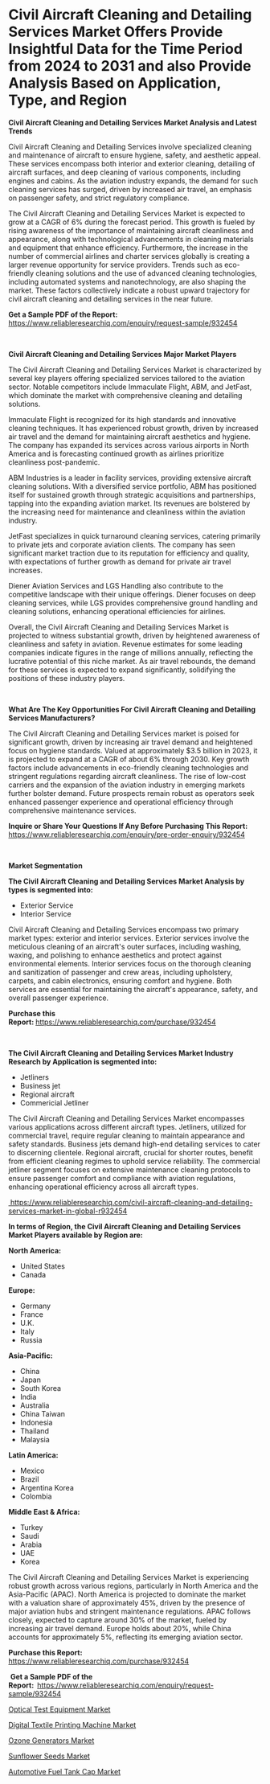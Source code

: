 <p><h1>Civil Aircraft Cleaning and Detailing Services Market Offers Provide Insightful Data for the Time Period from 2024 to 2031 and also Provide Analysis Based on Application, Type, and Region</h1></p><p><strong>Civil Aircraft Cleaning and Detailing Services Market Analysis and Latest Trends</strong></p>
<p><p>Civil Aircraft Cleaning and Detailing Services involve specialized cleaning and maintenance of aircraft to ensure hygiene, safety, and aesthetic appeal. These services encompass both interior and exterior cleaning, detailing of aircraft surfaces, and deep cleaning of various components, including engines and cabins. As the aviation industry expands, the demand for such cleaning services has surged, driven by increased air travel, an emphasis on passenger safety, and strict regulatory compliance. </p><p>The Civil Aircraft Cleaning and Detailing Services Market is expected to grow at a CAGR of 6% during the forecast period. This growth is fueled by rising awareness of the importance of maintaining aircraft cleanliness and appearance, along with technological advancements in cleaning materials and equipment that enhance efficiency. Furthermore, the increase in the number of commercial airlines and charter services globally is creating a larger revenue opportunity for service providers. Trends such as eco-friendly cleaning solutions and the use of advanced cleaning technologies, including automated systems and nanotechnology, are also shaping the market. These factors collectively indicate a robust upward trajectory for civil aircraft cleaning and detailing services in the near future.</p></p>
<p><strong>Get a Sample PDF of the Report:&nbsp;</strong> <a href="https://www.reliableresearchiq.com/enquiry/request-sample/932454">https://www.reliableresearchiq.com/enquiry/request-sample/932454</a></p>
<p>&nbsp;</p>
<p><strong>Civil Aircraft Cleaning and Detailing Services Major Market Players</strong></p>
<p><p>The Civil Aircraft Cleaning and Detailing Services Market is characterized by several key players offering specialized services tailored to the aviation sector. Notable competitors include Immaculate Flight, ABM, and JetFast, which dominate the market with comprehensive cleaning and detailing solutions.</p><p>Immaculate Flight is recognized for its high standards and innovative cleaning techniques. It has experienced robust growth, driven by increased air travel and the demand for maintaining aircraft aesthetics and hygiene. The company has expanded its services across various airports in North America and is forecasting continued growth as airlines prioritize cleanliness post-pandemic.</p><p>ABM Industries is a leader in facility services, providing extensive aircraft cleaning solutions. With a diversified service portfolio, ABM has positioned itself for sustained growth through strategic acquisitions and partnerships, tapping into the expanding aviation market. Its revenues are bolstered by the increasing need for maintenance and cleanliness within the aviation industry.</p><p>JetFast specializes in quick turnaround cleaning services, catering primarily to private jets and corporate aviation clients. The company has seen significant market traction due to its reputation for efficiency and quality, with expectations of further growth as demand for private air travel increases.</p><p>Diener Aviation Services and LGS Handling also contribute to the competitive landscape with their unique offerings. Diener focuses on deep cleaning services, while LGS provides comprehensive ground handling and cleaning solutions, enhancing operational efficiencies for airlines.</p><p>Overall, the Civil Aircraft Cleaning and Detailing Services Market is projected to witness substantial growth, driven by heightened awareness of cleanliness and safety in aviation. Revenue estimates for some leading companies indicate figures in the range of millions annually, reflecting the lucrative potential of this niche market. As air travel rebounds, the demand for these services is expected to expand significantly, solidifying the positions of these industry players.</p></p>
<p>&nbsp;</p>
<p><strong>What Are The Key Opportunities For Civil Aircraft Cleaning and Detailing Services Manufacturers?</strong></p>
<p><p>The Civil Aircraft Cleaning and Detailing Services market is poised for significant growth, driven by increasing air travel demand and heightened focus on hygiene standards. Valued at approximately $3.5 billion in 2023, it is projected to expand at a CAGR of about 6% through 2030. Key growth factors include advancements in eco-friendly cleaning technologies and stringent regulations regarding aircraft cleanliness. The rise of low-cost carriers and the expansion of the aviation industry in emerging markets further bolster demand. Future prospects remain robust as operators seek enhanced passenger experience and operational efficiency through comprehensive maintenance services.</p></p>
<p><strong>Inquire or Share Your Questions If Any Before Purchasing This Report:</strong> <a href="https://www.reliableresearchiq.com/enquiry/pre-order-enquiry/932454">https://www.reliableresearchiq.com/enquiry/pre-order-enquiry/932454</a></p>
<p>&nbsp;</p>
<p><strong>Market Segmentation</strong></p>
<p><strong>The Civil Aircraft Cleaning and Detailing Services Market Analysis by types is segmented into:</strong></p>
<p><ul><li>Exterior Service</li><li>Interior Service</li></ul></p>
<p><p>Civil Aircraft Cleaning and Detailing Services encompass two primary market types: exterior and interior services. Exterior services involve the meticulous cleaning of an aircraft's outer surfaces, including washing, waxing, and polishing to enhance aesthetics and protect against environmental elements. Interior services focus on the thorough cleaning and sanitization of passenger and crew areas, including upholstery, carpets, and cabin electronics, ensuring comfort and hygiene. Both services are essential for maintaining the aircraft's appearance, safety, and overall passenger experience.</p></p>
<p><strong>Purchase this Report:&nbsp;</strong><a href="https://www.reliableresearchiq.com/purchase/932454">https://www.reliableresearchiq.com/purchase/932454</a></p>
<p>&nbsp;</p>
<p><strong>The Civil Aircraft Cleaning and Detailing Services Market Industry Research by Application is segmented into:</strong></p>
<p><ul><li>Jetliners</li><li>Business jet</li><li>Regional aircraft</li><li>Commericial Jetliner</li></ul></p>
<p><p>The Civil Aircraft Cleaning and Detailing Services Market encompasses various applications across different aircraft types. Jetliners, utilized for commercial travel, require regular cleaning to maintain appearance and safety standards. Business jets demand high-end detailing services to cater to discerning clientele. Regional aircraft, crucial for shorter routes, benefit from efficient cleaning regimes to uphold service reliability. The commercial jetliner segment focuses on extensive maintenance cleaning protocols to ensure passenger comfort and compliance with aviation regulations, enhancing operational efficiency across all aircraft types.</p></p>
<p><a href="https://www.reliableresearchiq.com/civil-aircraft-cleaning-and-detailing-services-market-in-global-r932454">&nbsp;https://www.reliableresearchiq.com/civil-aircraft-cleaning-and-detailing-services-market-in-global-r932454</a></p>
<p><strong>In terms of Region, the Civil Aircraft Cleaning and Detailing Services Market Players available by Region are:</strong></p>
<p>
    <p> <strong> North America: </strong>
        <ul>
            <li>United States</li>
            <li>Canada</li>
        </ul>
        </p> 
    <p> <strong> Europe: </strong>
        <ul>
            <li>Germany</li>
            <li>France</li>
            <li>U.K.</li>
            <li>Italy</li>
            <li>Russia</li>
        </ul>
        </p> 
    <p> <strong> Asia-Pacific: </strong>
        <ul>
            <li>China</li>
            <li>Japan</li>
            <li>South Korea</li>
            <li>India</li>
            <li>Australia</li>
            <li>China Taiwan</li>
            <li>Indonesia</li>
            <li>Thailand</li>
            <li>Malaysia</li>
        </ul>
        </p> 
    <p> <strong> Latin America: </strong>
        <ul>
            <li>Mexico</li>
            <li>Brazil</li>
            <li>Argentina Korea</li>
            <li>Colombia</li>
        </ul>
        </p> 
    <p> <strong> Middle East & Africa: </strong>
        <ul>
            <li>Turkey</li>
            <li>Saudi</li>
            <li>Arabia</li>
            <li>UAE</li>
            <li>Korea</li>
        </ul>
    </p>
    </p>
<p><p>The Civil Aircraft Cleaning and Detailing Services Market is experiencing robust growth across various regions, particularly in North America and the Asia-Pacific (APAC). North America is projected to dominate the market with a valuation share of approximately 45%, driven by the presence of major aviation hubs and stringent maintenance regulations. APAC follows closely, expected to capture around 30% of the market, fueled by increasing air travel demand. Europe holds about 20%, while China accounts for approximately 5%, reflecting its emerging aviation sector.</p></p>
<p><strong>Purchase this Report: </strong><a href="https://www.reliableresearchiq.com/purchase/932454">https://www.reliableresearchiq.com/purchase/932454</a></p>
<p>&nbsp;<strong>Get a Sample PDF of the Report:&nbsp;&nbsp;</strong><a href="https://www.reliableresearchiq.com/enquiry/request-sample/932454">https://www.reliableresearchiq.com/enquiry/request-sample/932454</a></p>
<p><strong></strong></p>
<p><p><a href="https://medium.com/@philipholland626/the-global-market-overview-of-the-optical-test-equipment-market-provides-a-unique-perspective-on-6ecdec978863">Optical Test Equipment Market</a></p><p><a href="https://www.linkedin.com/pulse/what-emerging-market-trends-digital-textile-printing-machine-9moze?trackingId=MJ%2BIpFvXQgOkuPSGjzGiww%3D%3D">Digital Textile Printing Machine Market</a></p><p><a href="https://medium.com/@philipholland626/the-global-ozone-generators-market-identifies-drivers-restraints-opportunities-and-trends-f128d6ecbf05">Ozone Generators Market</a></p><p><a href="https://www.linkedin.com/pulse/navigating-sunflower-seeds-market-expert-analysis-forecast-ck65c?trackingId=B3IDPsWgR1mbYavI1lZxNg%3D%3D">Sunflower Seeds Market</a></p><p><a href="https://issuu.com/reportprime-2/docs/automotive-fuel-tank-cap-market-siz_48572b4d2c4564">Automotive Fuel Tank Cap Market</a></p></p>